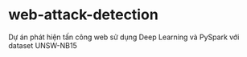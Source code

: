 # web-attack-detection
Dự án phát hiện tấn công web sử dụng Deep Learning và PySpark với dataset UNSW-NB15
